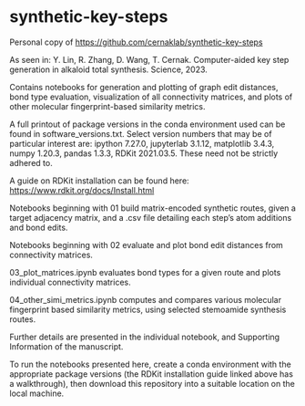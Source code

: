 # synthetic-key-steps
Personal copy of https://github.com/cernaklab/synthetic-key-steps

As seen in: Y. Lin, R. Zhang, D. Wang, T. Cernak. Computer-aided key step generation in alkaloid total synthesis. Science, 2023.

Contains notebooks for generation and plotting of graph edit distances, bond type evaluation, visualization of all connectivity matrices, and plots of other molecular fingerprint-based similarity metrics. 

A full printout of package versions in the conda environment used can be found in software_versions.txt. Select version numbers that may be of particular interest are: ipython 7.27.0, jupyterlab 3.1.12, matplotlib 3.4.3, numpy 1.20.3, pandas 1.3.3, RDKit 2021.03.5. These need not be strictly adhered to.

A guide on RDKit installation can be found here: https://www.rdkit.org/docs/Install.html

Notebooks beginning with 01 build matrix-encoded synthetic routes, given a target adjacency matrix, and a .csv file detailing each step’s atom additions and bond edits. 

Notebooks beginning with 02 evaluate and plot bond edit distances from connectivity matrices.

03_plot_matrices.ipynb evaluates bond types for a given route and plots individual connectivity matrices.

04_other_simi_metrics.ipynb computes and compares various molecular fingerprint based similarity metrics, using selected stemoamide synthesis routes.

Further details are presented in the individual notebook, and Supporting Information of the manuscript.

To run the notebooks presented here, create a conda environment with the appropriate package versions (the RDKit installation guide linked above has a walkthrough), then download this repository into a suitable location on the local machine.
